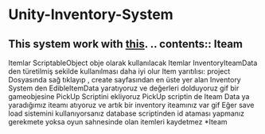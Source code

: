 # Unity-Inventory-System

This system work with [this](https://github.com/Egecekic/Game-Save-Load-System).
.. contents::
Iteam
-------------------

 Itemlar ScriptableObject obje olarak kullanılacak
 Itemlar InventoryIteamData den türetilmiş sekilde kullanılması daha iyi olur 
 Item yarıtılısı:
 project Dosyasında sağ tıklayıp , create sayfasından en üste yer alan Inventory System den EdibleItemData yaratıyoruz ve değerleri dolduyoruz
 gif
 bir gameobjesine PickUp Scriptini ekliyoruz PickUp scriptin de Iteam Data ya yaradığımız iteamı atıyoruz ve artık bir inventory iteamınız var
 gif
Eğer save load sistemini kullanıyorsanız database scriptinden id ataması yapmanız gerekmete yoksa oyun sahnesinde olan itemleri kaydetmez
*Iteam
